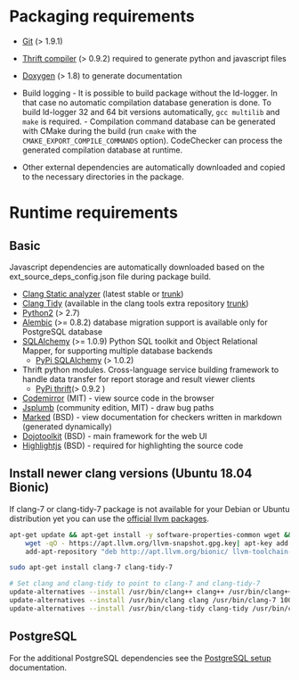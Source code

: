 
# Packaging requirements
  *  [Git](https://git-scm.com/) (> 1.9.1)
  *  [Thrift compiler](https://thrift.apache.org/) (> 0.9.2) required to generate python and javascript files
  *  [Doxygen](http://www.stack.nl/~dimitri/doxygen/) (> 1.8) to generate documentation
  *  Build logging
    - It is possible to build package without the ld-logger. In that case no automatic compilation database generation is done. To build ld-logger 32 and 64 bit versions automatically, `gcc multilib` and `make` is required.
    - Compilation command database can be generated with CMake during the build (run `cmake` with the `CMAKE_EXPORT_COMPILE_COMMANDS` option). CodeChecker can process the generated compilation database at runtime.

  * Other external dependencies are automatically downloaded and
    copied to the necessary directories in the package.

# Runtime requirements
## Basic
Javascript dependencies are automatically downloaded based on the ext_source_deps_config.json file during package build.

  * [Clang Static analyzer](http://clang-analyzer.llvm.org/) (latest stable or [trunk](http://clang.llvm.org/get_started.html))
  * [Clang Tidy](http://clang.llvm.org/extra/clang-tidy/) (available in the clang tools extra repository [trunk](http://clang.llvm.org/get_started.html))
  * [Python2](https://www.python.org/) (> 2.7)
  * [Alembic](https://pypi.python.org/pypi/alembic) (>= 0.8.2) database migration support is available only for PostgreSQL database
  * [SQLAlchemy](http://www.sqlalchemy.org/) (>= 1.0.9) Python SQL toolkit and Object Relational Mapper, for supporting multiple database backends
      * [PyPi SQLAlchemy](https://pypi.python.org/pypi/SQLAlchemy) (> 1.0.2)
  * Thrift python modules. Cross-language service building framework to handle data transfer for report storage and result viewer clients
      * [PyPi thrift](https://pypi.python.org/pypi/thrift/0.9.2)(> 0.9.2 )
  * [Codemirror](https://codemirror.net/) (MIT) - view source code in the browser
  * [Jsplumb](https://jsplumbtoolkit.com/) (community edition, MIT) - draw bug paths
  * [Marked](https://github.com/chjj/marked) (BSD) - view documentation for checkers written in markdown (generated dynamically)
  * [Dojotoolkit](https://dojotoolkit.org/) (BSD) - main framework for the web UI
  * [Highlightjs](https://highlightjs.org/) (BSD) - required for highlighting the source code

## Install newer clang versions (Ubuntu 18.04 Bionic)

If clang-7 or clang-tidy-7 package is not available for your Debian or Ubuntu
distribution yet you can use the [official llvm packages](https://apt.llvm.org/).

```sh
apt-get update && apt-get install -y software-properties-common wget && \
    wget -qO - https://apt.llvm.org/llvm-snapshot.gpg.key| apt-key add - && \
    add-apt-repository "deb http://apt.llvm.org/bionic/ llvm-toolchain-bionic-7 main"

sudo apt-get install clang-7 clang-tidy-7

# Set clang and clang-tidy to point to clang-7 and clang-tidy-7
update-alternatives --install /usr/bin/clang++ clang++ /usr/bin/clang++-7 100 && \
update-alternatives --install /usr/bin/clang clang /usr/bin/clang-7 100 && \
update-alternatives --install /usr/bin/clang-tidy clang-tidy /usr/bin/clang-tidy-7 100
```

## PostgreSQL

For the additional PostgreSQL dependencies see the
[PostgreSQL setup](web/postgresql_setup.md) documentation.
